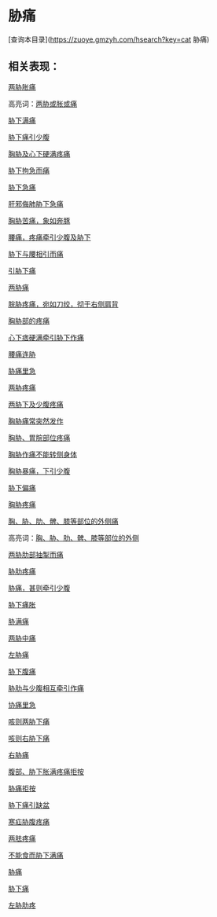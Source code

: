 # 胁痛
[查询本目录](https://zuoye.gmzyh.com/hsearch?key=cat 胁痛)

## 相关表现：

[两胁胀痛](https://zuoye.gmzyh.com/search?key=两胁胀痛)
高亮词：[两胁或胀或痛](https://zuoye.gmzyh.com/search?key=两胁或胀或痛)  
[胁下满痛](https://zuoye.gmzyh.com/search?key=胁下满痛)
[胁下痛引少腹](https://zuoye.gmzyh.com/search?key=胁下痛引少腹)
[胸胁及心下硬满疼痛](https://zuoye.gmzyh.com/search?key=胸胁及心下硬满疼痛)
[胁下拘急而痛](https://zuoye.gmzyh.com/search?key=胁下拘急而痛)
[胁下急痛](https://zuoye.gmzyh.com/search?key=胁下急痛)
[肝邪侮肺胁下急痛](https://zuoye.gmzyh.com/search?key=肝邪侮肺胁下急痛)
[胸胁苦痛，象如奔豚](https://zuoye.gmzyh.com/search?key=胸胁苦痛，象如奔豚)
[腰痛，疼痛牵引少腹及胁下](https://zuoye.gmzyh.com/search?key=腰痛，疼痛牵引少腹及胁下)
[胁下与腰相引而痛](https://zuoye.gmzyh.com/search?key=胁下与腰相引而痛)
[引胁下痛](https://zuoye.gmzyh.com/search?key=引胁下痛)
[两胁痛](https://zuoye.gmzyh.com/search?key=两胁痛)
[脘胁疼痛，宛如刀绞，彻于右侧肩背](https://zuoye.gmzyh.com/search?key=脘胁疼痛，宛如刀绞，彻于右侧肩背)
[胸胁部的疼痛](https://zuoye.gmzyh.com/search?key=胸胁部的疼痛)
[心下痞硬满牵引胁下作痛](https://zuoye.gmzyh.com/search?key=心下痞硬满牵引胁下作痛)
[腰痛连胁](https://zuoye.gmzyh.com/search?key=腰痛连胁)
[胁痛里急](https://zuoye.gmzyh.com/search?key=胁痛里急)
[两胁疼痛](https://zuoye.gmzyh.com/search?key=两胁疼痛)
[两胁下及少腹疼痛](https://zuoye.gmzyh.com/search?key=两胁下及少腹疼痛)
[胸胁痛常突然发作](https://zuoye.gmzyh.com/search?key=胸胁痛常突然发作)
[胸胁、胃脘部位疼痛](https://zuoye.gmzyh.com/search?key=胸胁、胃脘部位疼痛)
[胸胁作痛不能转侧身体](https://zuoye.gmzyh.com/search?key=胸胁作痛不能转侧身体)
[胸胁暴痛，下引少腹](https://zuoye.gmzyh.com/search?key=胸胁暴痛，下引少腹)
[胁下偏痛](https://zuoye.gmzyh.com/search?key=胁下偏痛)
[胸胁疼痛](https://zuoye.gmzyh.com/search?key=胸胁疼痛)
[胸、胁、肋、髀、膝等部位的外侧痛](https://zuoye.gmzyh.com/search?key=胸、胁、肋、髀、膝等部位的外侧痛)
高亮词：[胸、胁、肋、髀、膝等部位的外侧](https://zuoye.gmzyh.com/search?key=胸、胁、肋、髀、膝等部位的外侧)  
[两胁肋部抽掣而痛](https://zuoye.gmzyh.com/search?key=两胁肋部抽掣而痛)
[胁肋疼痛](https://zuoye.gmzyh.com/search?key=胁肋疼痛)
[胁痛，甚则牵引少腹](https://zuoye.gmzyh.com/search?key=胁痛，甚则牵引少腹)
[胁下痛胀](https://zuoye.gmzyh.com/search?key=胁下痛胀)
[胁满痛](https://zuoye.gmzyh.com/search?key=胁满痛)
[两胁中痛](https://zuoye.gmzyh.com/search?key=两胁中痛)
[左胁痛](https://zuoye.gmzyh.com/search?key=左胁痛)
[胁下腹痛](https://zuoye.gmzyh.com/search?key=胁下腹痛)
[胁肋与少腹相互牵引作痛](https://zuoye.gmzyh.com/search?key=胁肋与少腹相互牵引作痛)
[协痛里急](https://zuoye.gmzyh.com/search?key=协痛里急)
[咳则两胁下痛](https://zuoye.gmzyh.com/search?key=咳则两胁下痛)
[咳则右胁下痛](https://zuoye.gmzyh.com/search?key=咳则右胁下痛)
[右胁痛](https://zuoye.gmzyh.com/search?key=右胁痛)
[腹部、胁下胀满疼痛拒按](https://zuoye.gmzyh.com/search?key=腹部、胁下胀满疼痛拒按)
[胁痛拒按](https://zuoye.gmzyh.com/search?key=胁痛拒按)
[胁下痛引缺盆](https://zuoye.gmzyh.com/search?key=胁下痛引缺盆)
[寒疝胁腹疼痛](https://zuoye.gmzyh.com/search?key=寒疝胁腹疼痛)
[两胠疼痛](https://zuoye.gmzyh.com/search?key=两胠疼痛)
[不能食而胁下满痛](https://zuoye.gmzyh.com/search?key=不能食而胁下满痛)
[胁痛](https://zuoye.gmzyh.com/search?key=胁痛)
[胁下痛](https://zuoye.gmzyh.com/search?key=胁下痛)
[左胁肋疼](https://zuoye.gmzyh.com/search?key=左胁肋疼)